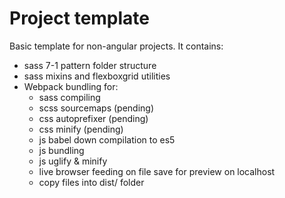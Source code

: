 # Project template

Basic template for non-angular projects. It contains:

  - sass 7-1 pattern folder structure
  - sass mixins and flexboxgrid utilities
  - Webpack bundling for:
    - sass compiling
    - scss sourcemaps (pending)
    - css autoprefixer (pending)
    - css minify (pending)
    - js babel down compilation to es5
    - js bundling
    - js uglify & minify
    - live browser feeding on file save for preview on localhost
    - copy files into dist/ folder